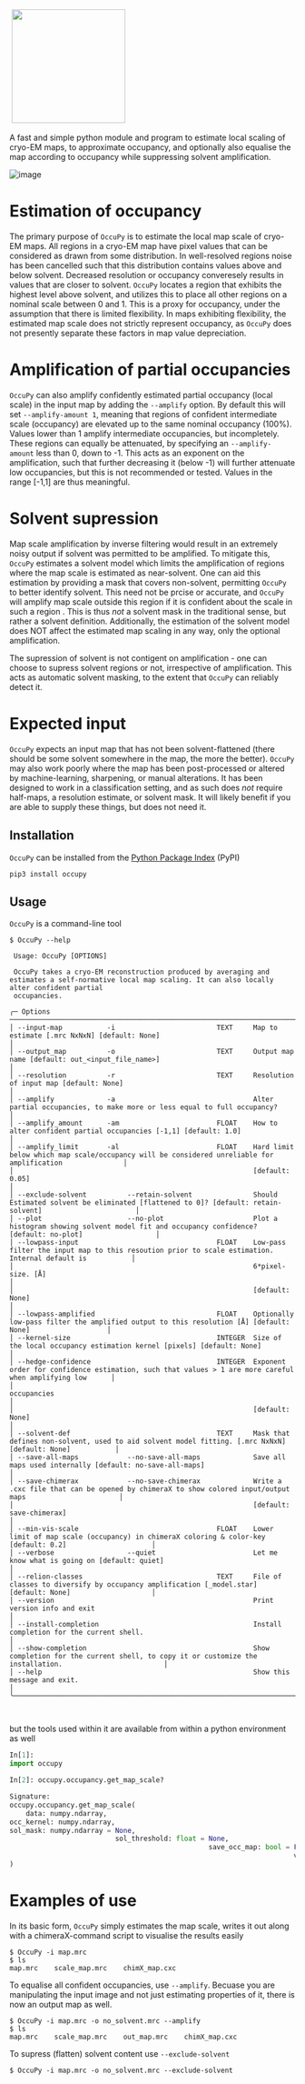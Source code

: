 <img >
   <img width="200" src="resources/logo.png" />
</img>

A fast and simple python module and program to estimate local scaling of cryo-EM maps, to approximate 
occupancy, and optionally also equalise the map according to occupancy while suppressing solvent amplification.

![image](resources/cover.png)


# Estimation of occupancy 
The primary purpose of `OccuPy` is to estimate the local map scale of cryo-EM maps. All regions in a cryo-EM map 
have pixel values that can be considered as drawn from some distribution. In well-resolved regions noise has been 
cancelled such that this distribution contains values above and below solvent. Decreased resolution or occupancy 
converesely results in values that are closer to solvent. `OccuPy` locates a region that exhibits the highest level 
above solvent, and utilizes this to place all other regions on a nominal scale between 0 and 1. This is a proxy for 
occupancy, under the assumption that there is limited flexibility. In maps exhibiting flexibility, the estimated 
map scale does not strictly represent occupancy, as `OccuPy` does not presently separate these factors in map value 
depreciation.

# Amplification of partial occupancies 
`OccuPy` can also amplify confidently estimated partial occupancy (local scale) in the input map by adding the 
`--amplify` option. By default this will set `--amplify-amount 1`, meaning that regions of confident intermediate 
scale (occupancy)  are elevated up to the same nominal occupancy (100%). Values lower than 1 amplify intermediate 
occupancies, but incompletely. These regions can equally be attenuated, by specifying an `--amplify-amount` less 
than 0, down to -1. This acts as an exponent on the amplification, such that further decreasing it (below -1) will 
further attenuate low occupancies, but this is not recommended or tested. Values in the range [-1,1] are thus 
meaningful.

# Solvent supression 
Map scale amplification by inverse filtering would result in an extremely noisy output if solvent was permitted to 
be amplified. To mitigate this, `OccuPy` estimates a solvent model which limits the amplification of regions where 
the map scale is estimated as near-solvent. One can aid this estimation by providing a mask that covers non-solvent, 
permitting `OccuPy` to better identify solvent. This need not be prcise or accurate, and `OccuPy` will amplify map 
scale outside this region if it is confident about the scale in such a region . This is thus *not* a solvent mask in 
the traditional sense, but rather a solvent definition. Additionally, the estimation of the solvent model does NOT 
affect the estimated map scaling in any way, only the optional amplification.

The supression of solvent is not contigent on amplification - one can choose to supress solvent regions or not, 
irrespective of amplification. This acts as automatic solvent masking, to the extent that  `OccuPy` can reliably 
detect it.

# Expected input 
`OccuPy` expects an input map that has not been solvent-flattened (there should be some solvent somewhere in the map, 
the more the better). `OccuPy` may also work poorly where the map has been post-processed or altered by 
machine-learning, 
sharpening, or manual alterations. It has been designed to work in a classification setting, and as such does *not* 
require half-maps, a resolution estimate, or solvent mask. It will likely benefit if you are able to supply these 
things, but does not need it. 

## Installation
`OccuPy` can be installed from the [Python Package Index](https://pypi.org/) (PyPI)

```shell
pip3 install occupy
```

## Usage

`OccuPy` is a command-line tool 

```shell
$ OccuPy --help

 Usage: OccuPy [OPTIONS]                                                                                                                                              
                                                                                                                                                                      
 OccuPy takes a cryo-EM reconstruction produced by averaging and estimates a self-normative local map scaling. It can also locally alter confident partial            
 occupancies.                                                                                                                                                                                                                                                                                                                  
                                                                                                                                                                      
╭─ Options ──────────────────────────────────────────────────────────────────────────────────────────────────────────────────────────────────────────────────────────╮
│ --input-map           -i                         TEXT     Map to estimate [.mrc NxNxN] [default: None]                                                             │
│ --output_map          -o                         TEXT     Output map name [default: out_<input_file_name>]                                                         │
│ --resolution          -r                         TEXT     Resolution of input map [default: None]                                                                  │
│ --amplify             -a                                  Alter partial occupancies, to make more or less equal to full occupancy?                                 │
│ --amplify_amount      -am                        FLOAT    How to alter confident partial occupancies [-1,1] [default: 1.0]                                         │
│ --amplify_limit       -al                        FLOAT    Hard limit below which map scale/occupancy will be considered unreliable for amplification               │
│                                                           [default: 0.05]                                                                                          │
│ --exclude-solvent          --retain-solvent               Should Estimated solvent be eliminated [flattened to 0]? [default: retain-solvent]                       │
│ --plot                     --no-plot                      Plot a histogram showing solvent model fit and occupancy confidence? [default: no-plot]                  │
│ --lowpass-input                                  FLOAT    Low-pass filter the input map to this resoution prior to scale estimation. Internal default is           │
│                                                           6*pixel-size. [Å]                                                                                        │
│                                                           [default: None]                                                                                          │
│ --lowpass-amplified                              FLOAT    Optionally low-pass filter the amplified output to this resolution [Å] [default: None]                   │
│ --kernel-size                                    INTEGER  Size of the local occupancy estimation kernel [pixels] [default: None]                                   │
│ --hedge-confidence                               INTEGER  Exponent order for confidence estimation, such that values > 1 are more careful when amplifying low      │
│                                                           occupancies                                                                                              │
│                                                           [default: None]                                                                                          │
│ --solvent-def                                    TEXT     Mask that defines non-solvent, used to aid solvent model fitting. [.mrc NxNxN] [default: None]           │
│ --save-all-maps            --no-save-all-maps             Save all maps used internally [default: no-save-all-maps]                                                │
│ --save-chimerax            --no-save-chimerax             Write a .cxc file that can be opened by chimeraX to show colored input/output maps                       │
│                                                           [default: save-chimerax]                                                                                 │
│ --min-vis-scale                                  FLOAT    Lower limit of map scale (occupancy) in chimeraX coloring & color-key [default: 0.2]                     │
│ --verbose                  --quiet                        Let me know what is going on [default: quiet]                                                            │
│ --relion-classes                                 TEXT     File of classes to diversify by occupancy amplification [_model.star] [default: None]                    │
│ --version                                                 Print version info and exit                                                                              │
│ --install-completion                                      Install completion for the current shell.                                                                │
│ --show-completion                                         Show completion for the current shell, to copy it or customize the installation.                         │
│ --help                                                    Show this message and exit.                                                                              │
╰────────────────────────────────────────────────────────────────────────────────────────────────────────────────────────────────────────────────────────────────────╯



```

but the tools used within it are available from within a python environment as well

```python
In[1]:
import occupy

In[2]: occupy.occupancy.get_map_scale?

Signature:
occupy.occupancy.get_map_scale(
    data: numpy.ndarray,
occ_kernel: numpy.ndarray,
sol_mask: numpy.ndarray = None,
                          sol_threshold: float = None,
                                                 save_occ_map: bool = False,
                                                                      verbose: bool = True,
)

```

# Examples of use 

In its basic form, `OccuPy` simply estimates the map scale, writes it out along with a chimeraX-command script to 
visualise the results easily

```shell
$ OccuPy -i map.mrc 
$ ls  
map.mrc    scale_map.mrc    chimX_map.cxc
```

To equalise all confident occupancies, use `--amplify`. Becuase you are manipulating the input image and not just 
estimating properties of it, there is now an output map as well. 
```shell
$ OccuPy -i map.mrc -o no_solvent.mrc --amplify 
$ ls  
map.mrc    scale_map.mrc    out_map.mrc    chimX_map.cxc
```

To supress (flatten) solvent content use `--exclude-solvent`
```shell
$ OccuPy -i map.mrc -o no_solvent.mrc --exclude-solvent 
```


